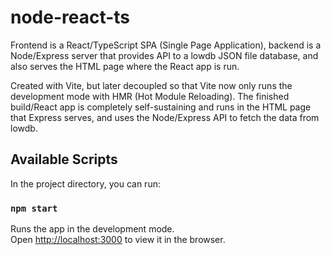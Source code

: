 # node-react-ts
Frontend is a React/TypeScript SPA (Single Page Application), backend is a Node/Express server that provides API to a lowdb JSON file database, and also serves the HTML page where the React app is run.

Created with Vite, but later decoupled so that Vite now only runs the development mode with HMR (Hot Module Reloading). The finished build/React app is completely self-sustaining and runs in the HTML page that Express serves, and uses the Node/Express API to fetch the data from lowdb.

## Available Scripts

In the project directory, you can run:

### `npm start`

Runs the app in the development mode.<br>
Open [http://localhost:3000](http://localhost:3000) to view it in the browser.
